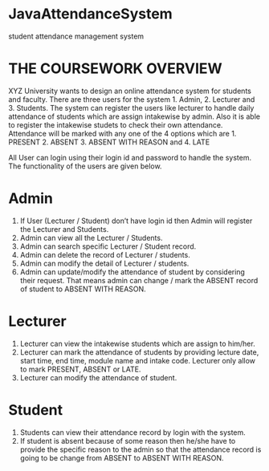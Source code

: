 # JavaAttendanceSystem
student attendance management system

# THE COURSEWORK OVERVIEW
XYZ University wants to design an online attendance system for students and faculty. There are
three users for the system 1. Admin, 2. Lecturer and 3. Students. The system can register the 
users like lecturer to handle daily attendance of students which are assign intakewise by admin. 
Also it is able to register the intakewise studets to check their own attendance. Attendance will 
be marked with any one of the 4 options which are 1. PRESENT 2. ABSENT 3. ABSENT 
WITH REASON and 4. LATE

All User can login using their login id and password to handle the system. The
 functionality of the users are given below.
 
# Admin
1. If User (Lecturer / Student) don’t have login id then Admin will register the Lecturer 
and Students.
2. Admin can view all the Lecturer / Students.
3. Admin can search specific Lecturer / Student record.
4. Admin can delete the record of Lecturer / students.
5. Admin can modify the detail of Lecturer / students.
6. Admin can update/modify the attendance of student by considering their request. That 
means admin can change / mark the ABSENT record of student to ABSENT WITH 
REASON.
# Lecturer
1. Lecturer can view the intakewise students which are assign to him/her.
2. Lecturer can mark the attendance of students by providing lecture date, start time, end 
time, module name and intake code. Lecturer only allow to mark PRESENT, ABSENT 
or LATE.
3. Lecturer can modify the attendance of student.
# Student
1. Students can view their attendance record by login with the system.
2. If student is absent because of some reason then he/she have to provide the specific 
reason to the admin so that the attendance record is going to be change from ABSENT 
to ABSENT WITH REASON.

